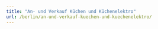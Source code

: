 ```yaml
---
title: "An- und Verkauf Küchen und Küchenelektro"
url: /berlin/an-und-verkauf-kuechen-und-kuechenelektro/
---
```

